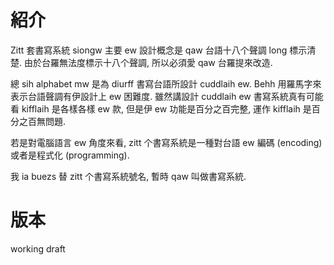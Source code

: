 # 紹介

Zitt 套書寫系統 siongw 主要 ew 設計概念是 qaw 台語十八个聲調 long 標示清楚. 由於台羅無法度標示十八个聲調, 所以必須愛 qaw 台羅提來改造.

總 sih alphabet mw 是為 diurff 書寫台語所設計 cuddlaih ew. Behh 用羅馬字來表示台語聲調有伊設計上 ew 困難度. 雖然講設計 cuddlaih ew 書寫系統真有可能看 kifflaih 是各樣各樣 ew 款, 但是伊 ew 功能是百分之百完整, 運作 kifflaih 是百分之百無問題.

若是對電腦語言 ew 角度來看, zitt 个書寫系統是一種對台語 ew 編碼 \(encoding\) 或者是程式化 \(programming\).

我 ia buezs 替 zitt 个書寫系統號名, 暫時 qaw 叫做書寫系統.


# 版本
working draft
